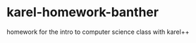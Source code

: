 karel-homework-banther
======================

homework for the intro to computer science class with karel++
